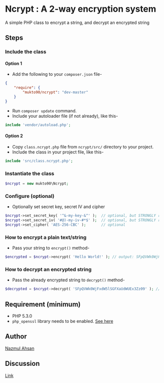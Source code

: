 # Ncrypt : A 2-way encryption system

A simple PHP class to encrypt a string, and decrypt an encrypted string

## Steps

### Include the class

#### Option 1

- Add the following to your `composer.json` file-
```json
{
    "require": {
        "mukto90/ncrypt": "dev-master"
    }
}
```
- Run `composer update` command.
- Include your autoloader file (if not already), like this-
```php
include 'vendor/autoload.php';
```

#### Option 2

- Copy `class.ncrypt.php` file from `ncrypt/src/` directory to your project.
- Include the class in your project file, like this-
```php
include 'src/class.ncrypt.php';
```

### Instantiate the class
```php
$ncrypt = new mukto90\Ncrypt;
```

### Configure (optional)
- Optionally set secret key, secret IV and cipher
```php
$ncrypt->set_secret_key( '^&-my-key-&^' );  // optional, but STRONGLY recommended
$ncrypt->set_secret_iv( '#@)-my-iv-#*$' );  // optional, but STRONGLY recommended
$ncrypt->set_cipher( 'AES-256-CBC' );       // optional
```

### How to encrypt a plain text/string
- Pass your string to `encrypt()` method-
```php
$encrypted = $ncrypt->encrypt( 'Hello World!' ); // output: SFpQVWk0WjFxdW5lSGFXaUdWUEx3Zz09
```

### How to decrypt an encrypted string
- Pass the already encrypted string to `decrypt()` method-
```php
$decrypted = $ncrypt->decrypt( 'SFpQVWk0WjFxdW5lSGFXaUdWUEx3Zz09' ); // output: Hello World!
```
## Requirement (minimum)
 - PHP 5.3.0
 - `php_openssl` library needs to be enabled. [See here](http://php.net/manual/en/openssl.installation.php)

## Author
[Nazmul Ahsan](https://nazmulahsan.me)

## Discussion
[Link](https://nazmulahsan.me/?p=570)